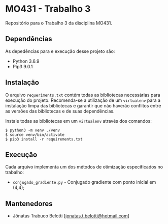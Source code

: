 # MO431 - Trabalho 3
Repositório para o Trabalho 3 da disciplina MO431.


## Dependências
As depedências para e execução desse projeto são:
- Python 3.6.9
- Pip3 9.0.1


## Instalação
O arquivo ``requeriments.txt`` contém todas as bibliotecas necessárias para execução do projeto. Recomenda-se a utilização de um ``virtualenv`` para a instalação limpa das bibliotecas e garantir que não haverão conflitos entre as versões das bibliotecas e de suas dependências. 

Instale todas as bibliotecas em um ``virtualenv`` através dos comandos:


```
$ python3 -m venv ./venv
$ source venv/bin/activate
$ pip3 install -r requirements.txt
```


## Execução
Cada arquivo implementa um dos métodos de otimização específicados no trabalho:

- ``conjugado_gradiente.py`` - Conjugado gradiente com ponto inicial em (4,4);



## Mantenedores
- Jônatas Trabuco Belotti [jonatas.t.belotti@hotmail.com]